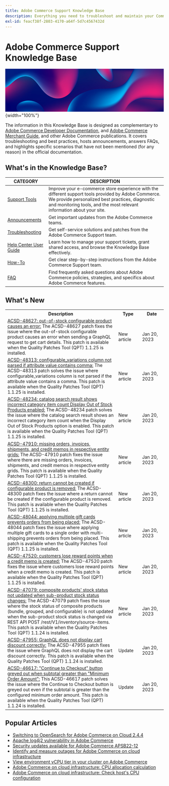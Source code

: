 ```yaml
---
title: Adobe Commerce Support Knowledge Base
description: Everything you need to troubleshoot and maintain your Commerce store.
exl-id: feacf38f-2803-4170-a64f-5d7c4567432d
---
```

# Adobe Commerce Support Knowledge Base

![Knowledge Base homepage](../help/assets/knowledge-base-home-page-cover.jpg){width="100%"}

The information in this Knowledge Base is designed as complementary to [Adobe Commerce Developer Documentation](https://developer.adobe.com/commerce/docs), and [Adobe Commerce Merchant Guide](https://experienceleague.adobe.com/docs/commerce-admin/user-guides/home.html), and other Adobe Commerce publications. It covers troubleshooting and best practices, hosts announcements, answers FAQs, and highlights specific scenarios that have not been mentioned (for any reason) in the official documentation.

## What's in the Knowledge Base?

| CATEGORY | DESCRIPTION | 
| --- | --- |
| [Support Tools](/help/support-tools/overview.md) | Improve your e-commerce store experience with the different support tools provided by Adobe Commerce. We provide personalized best practices, diagnostic and monitoring tools, and the most relevant information about your site. |
| [Announcements](/help/announcements/overview.md) | Get important updates from the Adobe Commerce teams. |
| [Troubleshooting](/help/troubleshooting/overview.md) | Get self-service solutions and patches from the Adobe Commerce Support team. |
| [Help Center User Guide](/help/help-center-guide/help-center/magento-help-center-user-guide.md) | Learn how to manage your support tickets, grant shared access, and browse the Knowledge Base effectively. |
| [How-To](/help/how-to/overview.md) | Get clear step-by-step instructions from the Adobe Commerce Support team. |
| [FAQ](/help/faq/overview.md) | Find frequently asked questions about Adobe Commerce policies, strategies, and specifics about Adobe Commerce features. | 

## What's New

<table style="width:100%">
  <tr>
    <th style="width:70%">Description</th>
    <th style="width:15%">Type</th>
    <th style="width:15%">Date</th>
  </tr>
<tr>
    <td>
    <a href = "https://experienceleague.adobe.com/docs/commerce-knowledge-base/kb/support-tools/patches/v1-1-25/acsd-48627-out-of-stock-configurable-product-causes-an-error.html?lang=en">ACSD-48627: out-of-stock configurable product causes an error:</a> The ACSD-48627 patch fixes the issue where the out-of-stock configurable product causes an error when sending a GraphQL request to get cart details. This patch is available when the Quality Patches Tool (QPT) 1.1.25 is installed.
    </td>
    <td>New article</td>
    <td> Jan 20, 2023</td>
  </tr>

  <tr>
    <td>
    <a href = "https://experienceleague.adobe.com/docs/commerce-knowledge-base/kb/support-tools/patches/v1-1-25/acsd-48313-configurable-variations-column-not-parsed-attribute-value-contains-comma.html?lang=en">ACSD-48313: configurable_variations column not parsed if attribute value contains comma:</a> The ACSD-48313 patch solves the issue where configurable_variations column is not parsed if the attribute value contains a comma. This patch is available when the Quality Patches Tool (QPT) 1.1.25 is installed.
    <td>New article</td>
    <td>Jan 20, 2023</td>
  </tr>

  <tr>
    <td>
    <a href = "https://experienceleague.adobe.com/docs/commerce-knowledge-base/kb/support-tools/patches/v1-1-25/acsd-48234-catalog-search-result-shows-incorrect-category-item-count-when-show-out-of-stock-option-enabled.html?lang=en">ACSD-48234: catalog search result shows incorrect category item count Display Out of Stock Products enabled:</a> The ACSD-48234 patch solves the issue where the catalog search result shows an incorrect category item count when the Display Out of Stock Products option is enabled. This patch is available when the Quality Patches Tool (QPT) 1.1.25 is installed.
    </td>
    <td>New article</td>
    <td>Jan 20, 2023</td>
  </tr>

  <tr>
    <td>
    <a href="https://experienceleague.adobe.com/docs/commerce-knowledge-base/kb/support-tools/patches/v1-1-25/acsd-47910-missing-orders-invoices-shipments-credit-memos-in-respective-entity-grids.html?lang=en">ACSD-47910: missing orders, invoices, shipments, and credit memos in respective entity grids:</a> The ACSD-47910 patch fixes the issue where there are missing orders, invoices, shipments, and credit memos in respective entity grids. This patch is available when the Quality Patches Tool (QPT) 1.1.25 is installed.
    </td>
    <td>New article</td>
    <td>Jan 20, 2023</td>
  </tr>

  <tr>
    <td>
    <a href="https://experienceleague.adobe.com/docs/commerce-knowledge-base/kb/support-tools/patches/v1-1-25/acsd-48300-return-cannot-be-created-if-configurable-product-removed.html?lang=en">ACSD-48300: return cannot be created if configurable product is removed:</a> The ACSD-48300 patch fixes the issue where a return cannot be created if the configurable product is removed. This patch is available when the Quality Patches Tool (QPT) 1.1.25 is installed.
    </td>
    <td> New article </td>
    <td> Jan 20, 2023</td>
 </tr>

 <tr>
    <td>
    <a href="https://experienceleague.adobe.com/docs/commerce-knowledge-base/kb/support-tools/patches/v1-1-25/acsd-48044-applying-multiple-gift-cards-prevents-orders.html?lang=en">ACSD-48044: applying multiple gift cards prevents orders from being placed:</a> The ACSD-48044 patch fixes the issue where applying multiple gift cards to a single order with multi-shipping prevents orders from being placed. This patch is available when the Quality Patches Tool (QPT) 1.1.25 is installed.
    </td>
    <td>New article </td>
    <td>Jan 20, 2023 </td>
  </tr>

 <tr>
    <td>
    <a href="https://experienceleague.adobe.com/docs/commerce-knowledge-base/kb/support-tools/patches/v1-1-25/acsd-47520-customers-lose-reward-points-when-credit-memo-created.html?lang=en">ACSD-47520: customers lose reward points when a credit memo is created:</a> The ACSD-47520 patch fixes the issue where customers lose reward points when a credit memo is created. This patch is available when the Quality Patches Tool (QPT) 1.1.25 is installed.
    </td>
    <td>New article </td>
    <td>Jan 20, 2023 </td>
  </tr>

  <tr>
    <td>
    <a href="https://experienceleague.adobe.com/docs/commerce-knowledge-base/kb/support-tools/patches/v1-1-24/acsd-47079-composite-products-stock-status-not-updated.html?lang=en">ACSD-47079: composite products' stock status not updated when sub-product stock status changes:</a> The ACSD-47079 patch fixes the issue where the stock status of composite products (bundle, grouped, and configurable) is not updated when the sub-product stock status is changed via REST API POST /rest/V1/inventory/source-items. This patch is available when the Quality Patches Tool (QPT) 1.1.24 is installed. 
    </td>
    <td>New article </td>
    <td>Jan 20, 2023 </td>
  </tr>

  <tr>
    <td>
    <a href="https://experienceleague.adobe.com/docs/commerce-knowledge-base/kb/support-tools/patches/v1-1-24/acsd-47955-graphql-does-not-display-cart-discount-correctly.html?lang=en">ACSD-47955: GraphQL does not display cart discount correctly:</a> The ACSD-47955 patch fixes the issue where GraphQL does not display the cart discount correctly. This patch is available when the Quality Patches Tool (QPT) 1.1.24 is installed. 
    </td>
    <td>Update</td>
    <td>Jan 20, 2023 </td>
  </tr>

  <tr>
    <td>
    <a href="https://experienceleague.adobe.com/docs/commerce-knowledge-base/kb/support-tools/patches/v1-1-24/acsd-46617-continue-to-checkout-button-greyed-out.html?lang=en">ACSD-46617: "Continue to Checkout" button greyed out when subtotal greater than "Minimum Order Amount":</a> This ACSD-46617 patch solves the issue where the Continue to Checkout button is greyed out even if the subtotal is greater than the configured minimum order amount. This patch is available when the Quality Patches Tool (QPT) 1.1.24 is installed.
    </td>
    <td>Update</td>
    <td>Jan 20, 2023 </td>
  </tr>
</table>

## Popular Articles

* [Switching to OpenSearch for Adobe Commerce on Cloud 2.4.4](/help/announcements/adobe-commerce-announcements/switching-to-opensearch-for-adobe-commerce-on-cloud-2.4.4.md)
* [Apache log4j2 vulnerability in Adobe Commerce](/help/announcements/adobe-commerce-announcements/apache-log4j2-adobe-commerce.md)
* [Security updates available for Adobe Commerce APSB22-12](/help/troubleshooting/known-issues-patches-attached/0-day-vulnerability-patch.md)
* [Identify and measure outages for Adobe Commerce on cloud infrastructure](/help/how-to/general/how-to-identify-outages.md)
* [View environment vCPU tier in your cluster on Adobe Commerce](/help/how-to/general/check-vcpu-using-observation-for-adobe-commerce.md)
* [Adobe Commerce on cloud infrastructure: CPU allocation calculation](/help/how-to/general/magento-commerce-cloud-cpu-allocation-calculation.md)
* [Adobe Commerce on cloud infrastructure: Check host's CPU configuration](/help/how-to/general/magento-commerce-cloud-check-hosts-cpu-configuration.md)

